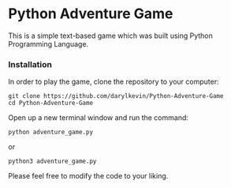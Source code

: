 # **Python Adventure Game**

This is a simple text-based game which was built using Python Programming Language.

### Installation

In order to play the game, clone the repository to your computer:

```
git clone https://github.com/darylkevin/Python-Adventure-Game
cd Python-Adventure-Game
```

Open up a new terminal window and run the command:

```
python adventure_game.py
```
or
```
python3 adventure_game.py
```

Please feel free to modify the code to your liking.
